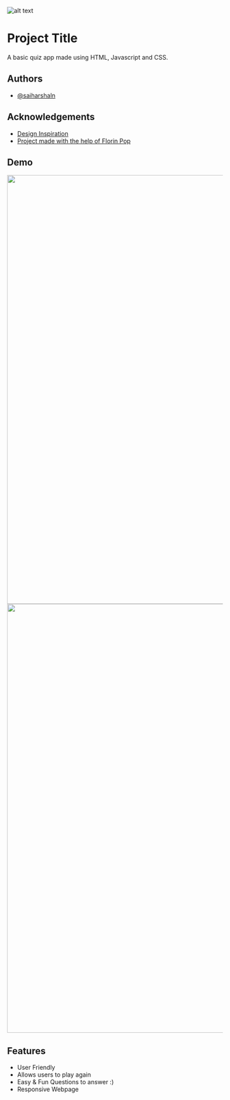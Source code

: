 
![alt text](https://images.app.goo.gl/GzVoHoW49q3Pa7xu8)

# Project Title

A basic quiz app made using HTML, Javascript and CSS.


## Authors

- [@saiharshaln](https://github.com/saiharshaln)


## Acknowledgements

 - [Design Inspiration](https://uidesigndaily.com/)
 - [Project made with the help of Florin Pop](https://www.youtube.com/c/FlorinPop)


## Demo

<img src="https://i.gyazo.com/86e180bcb5834e03135e9c909b225d64.gif" width="1000px">
<img src="https://i.gyazo.com/39a2dab99ba80d35afcd42c3d2da352d.gif" width="1000px">

## Features

- User Friendly
- Allows users to play again
- Easy & Fun Questions to answer :)
- Responsive Webpage


